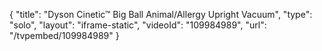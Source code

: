 {
    "title": "Dyson Cinetic&trade; Big Ball Animal\/Allergy Upright Vacuum",
    "type": "solo",
    "layout": "iframe-static",
    "videoId": "109984989",
    "url": "\/tvpembed\/109984989"
}